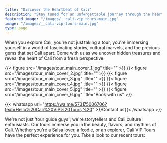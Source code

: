 ```yaml
---
title: "Discover the Heartbeat of Cali"
description: "Stay tuned for an unforgettable journey through the heart of Cali"
featured_image: "/images/__cali-vip-tours-main.jpg"
image: "/images/__cali-vip-tours-main.jpg"
type: page
---
```


When you explore Cali, you're not just taking a tour; you're immersing yourself in a world of fascinating stories, cultural marvels, and the precious gems that set Cali apart. Come with us as we uncover hidden treasures and reveal the heart of Cali from a fresh perspective.

{{< figure src="/images/tour_main_cover_1.jpg" title="" >}}
{{< figure src="/images/tour_main_cover_2.jpg" title="" >}}
{{< figure src="/images/tour_main_cover_3.jpg" title="" >}}
{{< figure src="/images/tour_main_cover_4.jpg" title="" >}}
{{< figure src="/images/tour_main_cover_5.jpg" title="" >}}
{{< figure src="/images/tour_main_cover_6.jpg" title="Book with us" >}}

{{< whatsapp url="https://wa.me/573175006706?text=Hello%20Cali%20VIP%20Tours,%20" >}}Contact us{{< /whatsapp >}}

We're not just 'tour guide guys'; we're storytellers and Cali culture enthusiasts. Our tours immerse you in the beauty, flavors, and rhythms of Cali. Whether you're a Salsa lover, a foodie, or an explorer, Cali VIP Tours have the perfect experience for you. Take a look to our recent tours:
